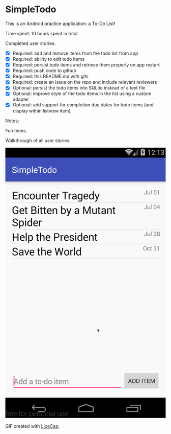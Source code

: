 # SimpleTodo

This is an Android practice application: a To-Do List!

Time spent: 10 hours spent in total

Completed user stories:

 * [x] Required: add and remove items from the todo list from app
 * [x] Required: ability to edit todo items
 * [x] Required: persist todo items and retrieve them properly on app restart
 * [x] Required: push code to github
 * [x] Required: this README.md with gifs
 * [x] Required: create an issue on the repo and include relevant reviewers
 * [x] Optional: persist the todo items into SQLite instead of a text file
 * [x] Optional: improve style of the todo items in the list using a custom adapter
 * [x] Optional: add support for completion due dates for todo items (and display within listview item)
 
Notes:

Fun times.

Walkthrough of all user stories:

![Video Walkthrough](codepath-todo-app.gif)

GIF created with [LiceCap](http://www.cockos.com/licecap/).
